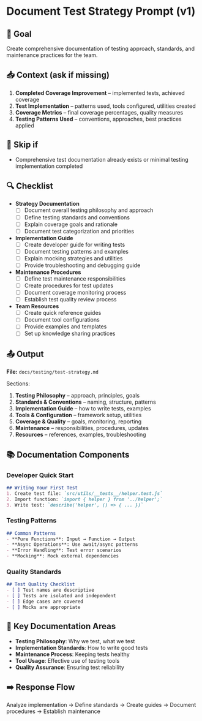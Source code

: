 # Document Test Strategy Prompt (v1)

## 🎯 Goal
Create comprehensive documentation of testing approach, standards, and maintenance practices for the team.

## 📥 Context (ask if missing)
1. **Completed Coverage Improvement** – implemented tests, achieved coverage
2. **Test Implementation** – patterns used, tools configured, utilities created
3. **Coverage Metrics** – final coverage percentages, quality measures
4. **Testing Patterns Used** – conventions, approaches, best practices applied

## 🚦 Skip if
- Comprehensive test documentation already exists or minimal testing implementation completed

## 🔍 Checklist
- **Strategy Documentation**
  - [ ] Document overall testing philosophy and approach
  - [ ] Define testing standards and conventions
  - [ ] Explain coverage goals and rationale
  - [ ] Document test categorization and priorities

- **Implementation Guide**
  - [ ] Create developer guide for writing tests
  - [ ] Document testing patterns and examples
  - [ ] Explain mocking strategies and utilities
  - [ ] Provide troubleshooting and debugging guide

- **Maintenance Procedures**
  - [ ] Define test maintenance responsibilities
  - [ ] Create procedures for test updates
  - [ ] Document coverage monitoring process
  - [ ] Establish test quality review process

- **Team Resources**
  - [ ] Create quick reference guides
  - [ ] Document tool configurations
  - [ ] Provide examples and templates
  - [ ] Set up knowledge sharing practices

## 📤 Output
**File:** `docs/testing/test-strategy.md`

Sections:
1. **Testing Philosophy** – approach, principles, goals
2. **Standards & Conventions** – naming, structure, patterns
3. **Implementation Guide** – how to write tests, examples
4. **Tools & Configuration** – framework setup, utilities
5. **Coverage & Quality** – goals, monitoring, reporting
6. **Maintenance** – responsibilities, procedures, updates
7. **Resources** – references, examples, troubleshooting

## 📚 Documentation Components

### Developer Quick Start
```markdown
## Writing Your First Test
1. Create test file: `src/utils/__tests__/helper.test.js`
2. Import function: `import { helper } from '../helper';`
3. Write test: `describe('helper', () => { ... })`
```

### Testing Patterns
```markdown
## Common Patterns
- **Pure Functions**: Input → Function → Output
- **Async Operations**: Use await/async patterns
- **Error Handling**: Test error scenarios
- **Mocking**: Mock external dependencies
```

### Quality Standards
```markdown
## Test Quality Checklist
- [ ] Test names are descriptive
- [ ] Tests are isolated and independent
- [ ] Edge cases are covered
- [ ] Mocks are appropriate
```

## 🎯 Key Documentation Areas
- **Testing Philosophy**: Why we test, what we test
- **Implementation Standards**: How to write good tests
- **Maintenance Process**: Keeping tests healthy
- **Tool Usage**: Effective use of testing tools
- **Quality Assurance**: Ensuring test reliability

## ➡️ Response Flow
Analyze implementation → Define standards → Create guides → Document procedures → Establish maintenance 
